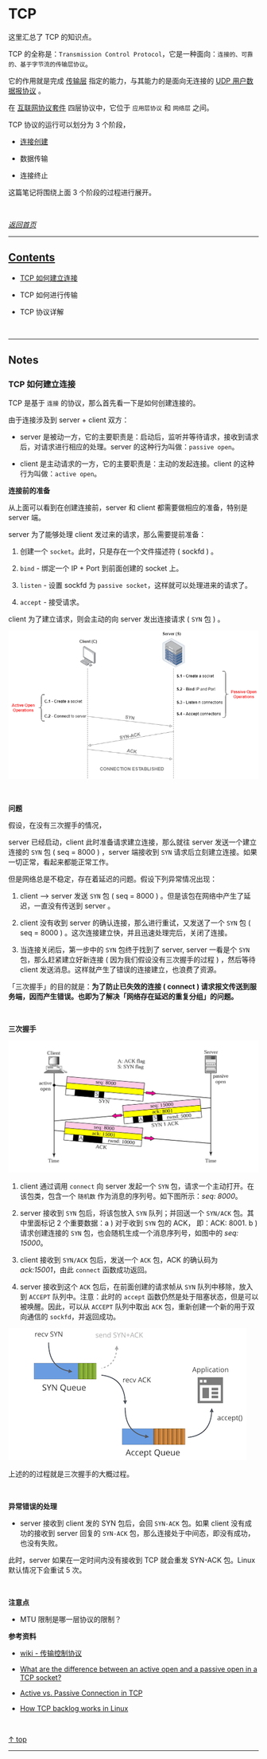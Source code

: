 # TCP

这里汇总了 TCP 的知识点。

TCP 的全称是：`Transmission Control Protocol`，它是一种面向：` 连接的、可靠的、基于字节流的传输层协议 `。

它的作用就是完成 [传输层](https://zh.wikipedia.org/wiki/%E4%BC%A0%E8%BE%93%E5%B1%82) 指定的能力，与其能力的是面向无连接的 [UDP 用户数据报协议](https://zh.wikipedia.org/wiki/%E7%94%A8%E6%88%B7%E6%95%B0%E6%8D%AE%E6%8A%A5%E5%8D%8F%E8%AE%AE) 。

在 [互联网协议套件](https://zh.wikipedia.org/wiki/TCP/IP%E5%8D%8F%E8%AE%AE%E6%97%8F) 四层协议中，它位于 ` 应用层协议 ` 和 ` 网络层 ` 之间。

TCP 协议的运行可以划分为 3 个阶段，

-   [连接创建](#tcp-connect)

-   数据传输

-   连接终止

这篇笔记将围绕上面 3 个阶段的过程进行展开。

<br />

 [*返回首页*](https://github.com/xpzouying/learning-notes#contents)

---


## [Contents](contents)

-   <a href="tcp-connect">TCP 如何建立连接</a>

-   TCP 如何进行传输

-   TCP 协议详解

<br />

---

## Notes

### <a id="tcp-connect">TCP 如何建立连接</a>

TCP 是基于 ` 连接 ` 的协议，那么首先看一下是如何创建连接的。

由于连接涉及到 server + client 双方：

-   server 是被动一方，它的主要职责是：启动后，监听并等待请求，接收到请求后，对请求进行相应的处理。server 的这种行为叫做：`passive open`。

-   client 是主动请求的一方，它的主要职责是：主动的发起连接。client 的这种行为叫做：`active open`。

**连接前的准备**

从上面可以看到在创建连接前，server 和 client 都需要做相应的准备，特别是 server 端。

server 为了能够处理 client 发过来的请求，那么需要提前准备：

1.  创建一个 `socket`。此时，只是存在一个文件描述符 ( sockfd ) 。

1.  `bind` - 绑定一个 IP + Port 到前面创建的 socket 上。

1.  `listen` - 设置 sockfd 为 `passive socket`，这样就可以处理进来的请求了。

1.  `accept` - 接受请求。

client 为了建立请求，则会主动的向 server 发出连接请求 ( `SYN` 包 ) 。

![active-passive](./assets/ActivePassive.webp)

<br />

**问题**

假设，在没有三次握手的情况，

server 已经启动，client 此时准备请求建立连接，那么就往 server 发送一个建立连接的 `SYN` 包 ( seq = 8000 ) ，server 端接收到 `SYN` 请求后立刻建立连接。如果一切正常，看起来都能正常工作。

但是网络总是不稳定，存在着延迟的问题。假设下列异常情况出现：

1.  client --> server 发送 `SYN` 包 ( seq = 8000 ) 。但是该包在网络中产生了延迟，一直没有传送到 server 。

1.  client 没有收到 server 的确认连接，那么进行重试，又发送了一个 `SYN` 包 ( seq = 8000 ) 。这次连接建立快，并且迅速处理完后，关闭了连接。

1.  当连接关闭后，第一步中的 `SYN` 包终于找到了 server, server 一看是个 `SYN` 包，那么赶紧建立好新连接 ( 因为我们假设没有三次握手的过程 ) ，然后等待 client 发送消息。这样就产生了错误的连接建立，也浪费了资源。

「三次握手」的目的就是：**为了防止已失效的连接 ( connect ) 请求报文传送到服务端，因而产生错误。也即为了解决「网络存在延迟的重复分组」的问题。**

<br />

**三次握手**

![tcp-connect](./assets/tcp_connect.jpeg)

1.  client 通过调用 `connect` 向 server 发起一个 `SYN` 包，请求一个主动打开。在该包类，包含一个 ` 随机数 ` 作为消息的序列号。如下图所示：*seq: 8000*。

1.  server 接收到 `SYN` 包后，将该包放入 `SYN` 队列；并回送一个 `SYN/ACK` 包。其中里面标记 2 个重要数据：a ) 对于收到 `SYN` 包的 ACK， 即：ACK: 8001. b ) 请求创建连接的 `SYN` 包，也会随机生成一个消息序列号，如图中的 *seq: 15000*。

1.  client 接收到 `SYN/ACK` 包后，发送一个 `ACK` 包，ACK 的确认码为 *ack:15001*，由此 `connect` 函数成功返回。

1.  server 接收到这个 `ACK` 包后，在前面创建的请求帧从 `SYN` 队列中移除，放入到 `ACCEPT` 队列中。注意：此时的 `accept` 函数仍然是处于阻塞状态，但是可以被唤醒。因此，可以从 `ACCEPT` 队列中取出 `ACK` 包，重新创建一个新的用于双向通信的 `sockfd`，并返回成功。

![syn-accept-queue](./assets/46323_all-1.jpeg)

上述的的过程就是三次握手的大概过程。


<br />

**异常错误的处理**

-   server 接收到 client 发的 SYN 包后，会回 `SYN-ACK` 包。如果 client 没有成功的接收到 server 回复的 `SYN-ACK` 包，那么连接处于中间态，即没有成功，也没有失败。

此时，server 如果在一定时间内没有接收到 TCP 就会重发 SYN-ACK 包。Linux 默认情况下会重试 5 次。

<br />

**注意点**

-   MTU 限制是哪一层协议的限制？

**参考资料**

-   [wiki - 传输控制协议](https://zh.wikipedia.org/wiki/%E4%BC%A0%E8%BE%93%E6%8E%A7%E5%88%B6%E5%8D%8F%E8%AE%AE)

-   [What are the difference between an active open and a passive open in a TCP socket?](https://stackoverflow.com/questions/29335144/what-are-the-difference-between-an-active-open-and-a-passive-open-in-a-tcp-socke)

-   [Active vs. Passive Connection in TCP](https://www.baeldung.com/cs/tcp-active-vs-passive)

-   [How TCP backlog works in Linux](https://veithen.io/2014/01/01/how-tcp-backlog-works-in-linux.html)

<br />

 [↑ top](#contents)

<hr />
